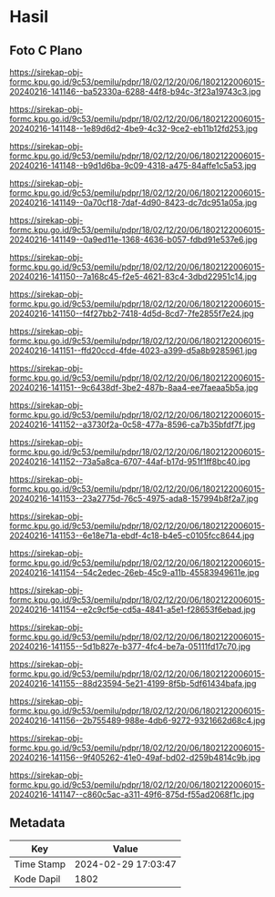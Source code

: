 # Hasil

## Foto C Plano

https://sirekap-obj-formc.kpu.go.id/9c53/pemilu/pdpr/18/02/12/20/06/1802122006015-20240216-141146--ba52330a-6288-44f8-b94c-3f23a19743c3.jpg

https://sirekap-obj-formc.kpu.go.id/9c53/pemilu/pdpr/18/02/12/20/06/1802122006015-20240216-141148--1e89d6d2-4be9-4c32-9ce2-eb11b12fd253.jpg

https://sirekap-obj-formc.kpu.go.id/9c53/pemilu/pdpr/18/02/12/20/06/1802122006015-20240216-141148--b9d1d6ba-9c09-4318-a475-84affe1c5a53.jpg

https://sirekap-obj-formc.kpu.go.id/9c53/pemilu/pdpr/18/02/12/20/06/1802122006015-20240216-141149--0a70cf18-7daf-4d90-8423-dc7dc951a05a.jpg

https://sirekap-obj-formc.kpu.go.id/9c53/pemilu/pdpr/18/02/12/20/06/1802122006015-20240216-141149--0a9ed11e-1368-4636-b057-fdbd91e537e6.jpg

https://sirekap-obj-formc.kpu.go.id/9c53/pemilu/pdpr/18/02/12/20/06/1802122006015-20240216-141150--7a168c45-f2e5-4621-83c4-3dbd22951c14.jpg

https://sirekap-obj-formc.kpu.go.id/9c53/pemilu/pdpr/18/02/12/20/06/1802122006015-20240216-141150--f4f27bb2-7418-4d5d-8cd7-7fe2855f7e24.jpg

https://sirekap-obj-formc.kpu.go.id/9c53/pemilu/pdpr/18/02/12/20/06/1802122006015-20240216-141151--ffd20ccd-4fde-4023-a399-d5a8b9285961.jpg

https://sirekap-obj-formc.kpu.go.id/9c53/pemilu/pdpr/18/02/12/20/06/1802122006015-20240216-141151--9c6438df-3be2-487b-8aa4-ee7faeaa5b5a.jpg

https://sirekap-obj-formc.kpu.go.id/9c53/pemilu/pdpr/18/02/12/20/06/1802122006015-20240216-141152--a3730f2a-0c58-477a-8596-ca7b35bfdf7f.jpg

https://sirekap-obj-formc.kpu.go.id/9c53/pemilu/pdpr/18/02/12/20/06/1802122006015-20240216-141152--73a5a8ca-6707-44af-b17d-951f1ff8bc40.jpg

https://sirekap-obj-formc.kpu.go.id/9c53/pemilu/pdpr/18/02/12/20/06/1802122006015-20240216-141153--23a2775d-76c5-4975-ada8-157994b8f2a7.jpg

https://sirekap-obj-formc.kpu.go.id/9c53/pemilu/pdpr/18/02/12/20/06/1802122006015-20240216-141153--6e18e71a-ebdf-4c18-b4e5-c0105fcc8644.jpg

https://sirekap-obj-formc.kpu.go.id/9c53/pemilu/pdpr/18/02/12/20/06/1802122006015-20240216-141154--54c2edec-26eb-45c9-a11b-45583949611e.jpg

https://sirekap-obj-formc.kpu.go.id/9c53/pemilu/pdpr/18/02/12/20/06/1802122006015-20240216-141154--e2c9cf5e-cd5a-4841-a5e1-f28653f6ebad.jpg

https://sirekap-obj-formc.kpu.go.id/9c53/pemilu/pdpr/18/02/12/20/06/1802122006015-20240216-141155--5d1b827e-b377-4fc4-be7a-05111fd17c70.jpg

https://sirekap-obj-formc.kpu.go.id/9c53/pemilu/pdpr/18/02/12/20/06/1802122006015-20240216-141155--88d23594-5e21-4199-8f5b-5df61434bafa.jpg

https://sirekap-obj-formc.kpu.go.id/9c53/pemilu/pdpr/18/02/12/20/06/1802122006015-20240216-141156--2b755489-988e-4db6-9272-9321662d68c4.jpg

https://sirekap-obj-formc.kpu.go.id/9c53/pemilu/pdpr/18/02/12/20/06/1802122006015-20240216-141156--9f405262-41e0-49af-bd02-d259b4814c9b.jpg

https://sirekap-obj-formc.kpu.go.id/9c53/pemilu/pdpr/18/02/12/20/06/1802122006015-20240216-141147--c860c5ac-a311-49f6-875d-f55ad2068f1c.jpg


## Metadata

| Key        | Value               |
| ---------- | ------------------- |
| Time Stamp | 2024-02-29 17:03:47 |
| Kode Dapil | 1802                |



